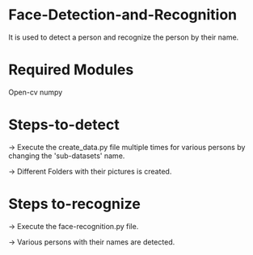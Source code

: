 # Face-Detection-and-Recognition
It is used to detect a person and recognize the person by their name.

# Required Modules
Open-cv
numpy


# Steps-to-detect
-> Execute the create_data.py file multiple times for various persons by changing the 'sub-datasets' name.

-> Different Folders with their pictures is created.

# Steps to-recognize
-> Execute the face-recognition.py file.

-> Various persons with their names are detected.
